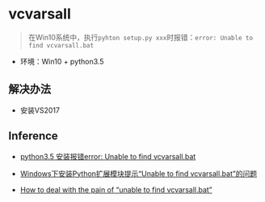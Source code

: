 # vcvarsall

> 在Win10系统中，执行`pyhton setup.py xxx`时报错：`error: Unable to find vcvarsall.bat`

* 环境：Win10 + python3.5

## 解决办法

* 安装VS2017


## Inference

* [python3.5 安装报错error: Unable to find vcvarsall.bat](https://www.cnblogs.com/bigvase/p/6512476.html)

* [Windows下安装Python扩展模块提示“Unable to find vcvarsall.bat”的问题](https://www.cnblogs.com/yyds/p/7065637.html)

* [How to deal with the pain of “unable to find vcvarsall.bat”](https://blogs.msdn.microsoft.com/pythonengineering/2016/04/11/unable-to-find-vcvarsall-bat)

